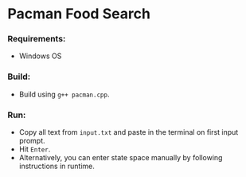 # Pacman Food Search


### Requirements:
- Windows OS

### Build:
- Build using `g++ pacman.cpp`.

### Run:
- Copy all text from `input.txt` and paste in the terminal on first input prompt.
- Hit `Enter`.
- Alternatively, you can enter state space manually by following instructions in runtime.

